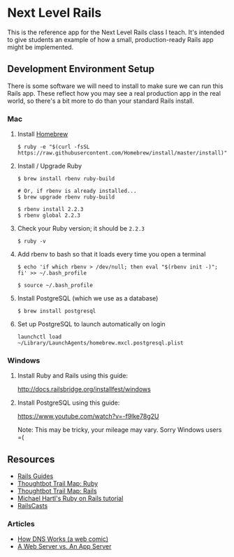 # Next Level Rails

This is the reference app for the Next Level Rails class I teach. It's intended to give students an example of how a small, production-ready Rails app might be implemented.

## Development Environment Setup

There is some software we will need to install to make sure we can run
this Rails app. These reflect how you may see a real production app in
the real world, so there's a bit more to do than your standard Rails
install.

### Mac

1. Install [Homebrew](http://brew.sh/)

    ```
    $ ruby -e "$(curl -fsSL https://raw.githubusercontent.com/Homebrew/install/master/install)"
    ```

1. Install / Upgrade Ruby

    ```
    $ brew install rbenv ruby-build

    # Or, if rbenv is already installed...
    $ brew upgrade rbenv ruby-build

    $ rbenv install 2.2.3
    $ rbenv global 2.2.3
    ```

1. Check your Ruby version; it should be `2.2.3`

    ```
    $ ruby -v
    ```

1. Add rbenv to bash so that it loads every time you open a terminal

    ```
    $ echo 'if which rbenv > /dev/null; then eval "$(rbenv init -)"; fi' >> ~/.bash_profile

    $ source ~/.bash_profile
    ```

1. Install PostgreSQL (which we use as a database)

    ```
    $ brew install postgresql
    ```

1. Set up PostgreSQL to launch automatically on login

    ```
    launchctl load ~/Library/LaunchAgents/homebrew.mxcl.postgresql.plist
    ```

### Windows

1. Install Ruby and Rails using this guide:

    http://docs.railsbridge.org/installfest/windows

1. Install PostgreSQL using this guide:

    https://www.youtube.com/watch?v=-f9lke78g2U

    Note: This may be tricky, your mileage may vary. Sorry Windows users =(

## Resources

- [Rails Guides](http://guides.rubyonrails.org/index.html)
- [Thoughtbot Trail Map: Ruby](https://github.com/thoughtbot/trail-map/blob/master/ruby.md)
- [Thoughtbot Trail Map: Rails](https://github.com/thoughtbot/trail-map/blob/master/rails.md)
- [Michael Hartl's Ruby on Rails tutorial](https://www.railstutorial.org/book)
- [RailsCasts](http://railscasts.com/)

### Articles

- [How DNS Works (a web comic)](https://howdns.works/)
- [A Web Server vs. An App Server](http://www.justinweiss.com/blog/2015/07/15/a-web-server-vs-an-app-server/)